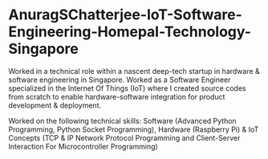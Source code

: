# AnuragSChatterjee-IoT-Software-Engineering-Homepal-Technology-Singapore
Worked in a technical role within a nascent deep-tech startup in hardware &amp; software engineering in Singapore. Worked as a Software Engineer specialized in the Internet Of Things (IoT) where I created source codes from scratch to enable hardware-software integration for product development &amp; deployment. 

Worked on the following technical skills: Software (Advanced Python Programming, Python Socket Programming), Hardware (Raspberry Pi) & IoT Concepts (TCP & IP Network Protocol Programming and Client-Server Interaction For Microcontroller Programming)
